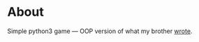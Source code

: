 # About

Simple python3 game — OOP version of what my brother [wrote](https://gist.github.com/Zubakker/8babc491bd0c6b359bdcdbb8d0741ea6).
